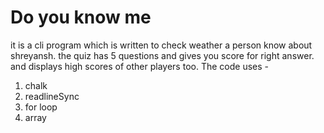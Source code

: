 # Do you know me
it is a cli program which is written to check weather a person know about shreyansh.
the quiz has 5 questions and gives you score for right answer. and displays high scores of other players too.
The code uses -
1. chalk
2. readlineSync
3. for loop
4. array


 
